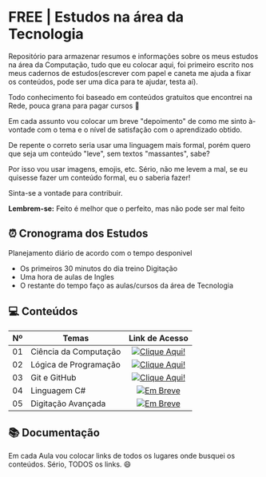 
# FREE | Estudos na área da Tecnologia

Repositório para armazenar resumos e informações sobre os meus estudos na área da Computação, tudo que eu colocar aqui, foi primeiro escrito nos meus cadernos de estudos(escrever com papel e caneta me ajuda a fixar os conteúdos, pode ser uma dica para te ajudar, testa aí).

Todo conhecimento foi baseado em conteúdos gratuitos que encontrei na Rede, pouca grana para pagar cursos 🤣

Em cada assunto vou colocar um breve "depoimento" de como me sinto à-vontade com o tema e o nível de satisfação com o aprendizado obtido.

De repente o correto seria usar uma linguagem mais formal, porém quero que seja um conteúdo "leve", sem textos "massantes", sabe?

Por isso vou usar imagens, emojis, etc. Sério, não me levem a mal, se eu quisesse fazer um conteúdo formal, eu o saberia fazer!

Sinta-se a vontade para contribuir.

**Lembrem-se:** Feito é melhor que o perfeito, mas não pode ser mal feito

## ⏰ Cronograma dos Estudos
Planejamento diário de acordo com o tempo desponivel
 - Os primeiros 30 minutos do dia treino Digitação
 - Uma hora de aulas de Ingles
 - O restante do tempo faço as aulas/cursos da área de Tecnologia

## 💻 Conteúdos

<table>
  <thead>
    <tr align="center">
      <th>Nº</th>
      <th>Temas</th>
      <th>Link de Acesso</th>
    </tr>
  </thead>
  <tbody align="left">
    <tr>
      <td>01</td>
      <td>Ciência da Computação</td>
      <td align="center">
        <a href="./Ciencia-da-Computacao/README.md">
           <img align="center" alt="Clique Aqui!" src="https://img.shields.io/badge/Clique%20Aqui!-30A3DC?style=for-the-badge">
        </a>
      </td>
    </tr>
    <tr>
      <td>02</td>
      <td>Lógica de Programação</td>
      <td align="center">
        <a href="./Logica-de-Programacao/README.md">
           <img align="center" alt="Clique Aqui!" src="https://img.shields.io/badge/Clique%20Aqui!-E94D5F?style=for-the-badge">
        </a>
      </td>
    </tr>
    <tr>
      <td>03</td>
      <td>Git e GitHub</td>
      <td align="center">
        <a href="./Git-e-GitHub/README.md">
           <img align="center" alt="Clique Aqui!" src="https://img.shields.io/badge/Clique%20Aqui!-30A3DC?style=for-the-badge">
        </a>
      </td>    
    </tr>
    <tr>
      <td>04</td>
      <td>Linguagem C#</td>
      <td align="center">
        <a href="./Linguagem-C#/README.md">
           <img align="center" alt="Em Breve" src="https://img.shields.io/badge/Clique%20Aqui!-E94D5F?style=for-the-badge">
        </a>
    </td>
    <tr>
      <td>05</td>
      <td>Digitação Avançada</td>
      <td align="center">
        <a href="./Digitacao-Avancada/README.md">
           <img align="center" alt="Em Breve" src="https://img.shields.io/badge/Clique%20Aqui!-30A3DC?style=for-the-badge">
        </a>
      </td>    
    </tr>
  </tbody>
  <tfoot></tfoot>
</table>


## 📚 Documentação
 Em cada Aula vou colocar links de todos os lugares onde busquei os conteúdos. Sério, TODOS os links. 😄



